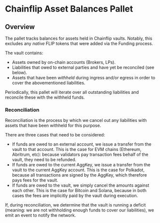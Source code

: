 # Chainflip Asset Balances Pallet

## Overview

The pallet tracks balances for assets held in Chainflip vaults. Notably, this excludes any *native* FLIP tokens that were added via the Funding process.

The vault contains:

- Assets owned by on-chain accounts (Brokers, LPs).
- Liabilities that owed to external parties and have yet be reconciled (see below).
- Assets that have been *withheld* during ingress and/or egress in order to cover the abovementioned liabilities.

Periodically, this pallet will iterate over all outstanding liabilities and reconcile these with the withheld funds.

### Reconciliation

Reconciliation is the process by which we cancel out any liabilities with assets that have been withheld for this purpose.

There are three cases that need to be considered:

- If funds are owed to an external account, we issue a transfer from the vault to that account. This is the case for EVM chains (Ethereum, Abritrum, etc): because validators pay transaction fees behalf of the vault, they need to be refunded.
- If funds are owed to the current AggKey, we issue a transfer from the vault to the current AggKey account. This is the case for Polkadot, because all transactions are signed by the AggKey, which therefore pays fees for the vault.
- If funds are owed to the vault, we simply cancel the amounts against each other. This is the case for Bitcoin and Solana, because in both cases the fees are implicitly paid by the vault during execution.

If, during reconciliation, we determine that the vault is running a deficit (meaning: we are not withholding enough funds to cover our liabilities), we emit an event to notify the network.

